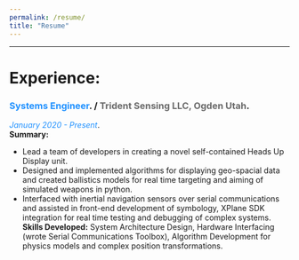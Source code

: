 ```yaml
---
permalink: /resume/
title: "Resume"
---
```


---
# Experience:

### <span style="color:DodgerBlue">Systems Engineer</span>. / <span style="color:DimGray">Trident Sensing LLC, Ogden Utah</span>.
<span style="color:DodgerBlue">*January 2020 - Present*</span>.\
**Summary:** 
- Lead a team of developers in creating a novel self-contained Heads Up Display unit. 
- Designed and implemented algorithms for displaying geo-spacial data and created ballistics models for real time targeting and aiming of simulated weapons in python. 
- Interfaced with inertial navigation sensors over serial communications and assisted in front-end development of symbology, XPlane SDK integration for real time testing and debugging of complex systems.\
**Skills Developed:** System Architecture Design, Hardware Interfacing (wrote Serial Communications Toolbox), Algorithm Development for physics models and complex position transformations.
